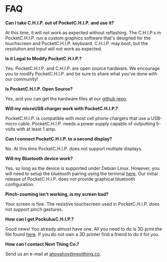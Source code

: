 # FAQ

**Can I take C.H.I.P. out of PocketC.H.I.P. and use it?**

At this time, it will not work as expected without reflashing. The C.H.I.P.s in PocketC.H.I.P. run a custom graphics software that's designed for the touchscreen and PocketC.H.I.P. keyboard. C.H.I.P. may boot, but the resolution and input will not work as expected.

**Is it Legal to Modify PocketC.H.I.P.?**

Yes. PocketC.H.I.P. and C.H.I.P. are open source hardware. We encourage you to modify PocketC.H.I.P. and be sure to share what you've done with our community!

**Is PocketC.H.I.P. Open Source?**

Yes, and you can get the hardware files at our [github repo](https://github.com/NextThingCo/PocketCHIP-PCB).

**Will my microUSB charger work with PocketC.H.I.P.?**

PocketC.H.I.P. is compatible with most cell phone chargers that use a USB-micro cable. PocketC.H.I.P. needs a power supply capable of outputting 5-volts with at least 1 amp.

**Can I connect PocketC.H.I.P. to a second display?**

No. At this time PocketC.H.I.P. does not support multiple displays.

**Will my Bluetooth device work?**

Yes, so long as the device is supported under Debian Linux. However, you will need to setup the bluetooth pairing using the terminal [here](/chip.html#connecting-bluetooth-devices). Our initial release of PocketC.H.I.P. does not provide graphical bluetooth configuration.

**Pinch-zooming isn't working, is my screen bad?**

Your screen is fine. The resistive touchscreen used in PocketC.H.I.P. does not support pinch gestures.

**How can I get PockulusC.H.I.P.?**

Good news! You already almost have one. All you need to do is 3D print the file found [here](https://github.com/NextThingCo/PockulusCHIP). If you do not own a 3D printer find a friend to do it for you.

**How can I contact Next Thing Co.?**

Send us an e-mail at ahoyahoy@nextthing.co.
